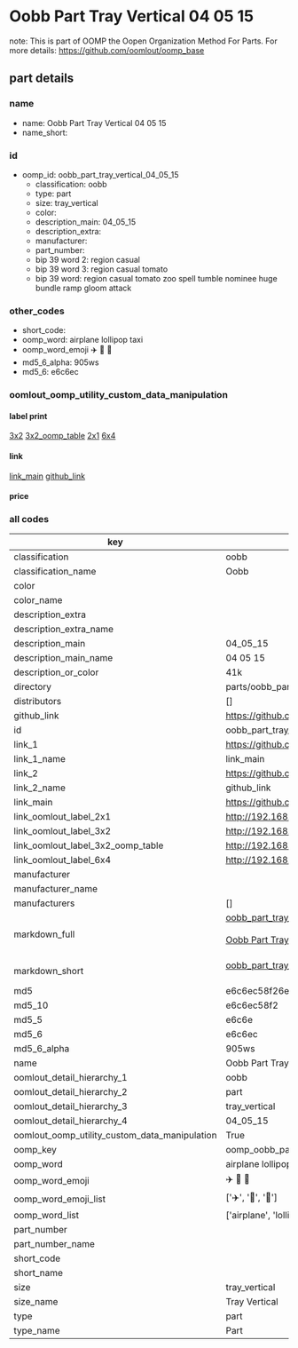 # Oobb Part Tray Vertical 04 05 15  

note: This is part of OOMP the Oopen Organization Method For Parts. For more details: https://github.com/oomlout/oomp_base

##  part details





### name
* name: Oobb Part Tray Vertical 04 05 15
* name_short: 
### id
* oomp_id: oobb_part_tray_vertical_04_05_15
  * classification: oobb
  * type: part
  * size: tray_vertical
  * color: 
  * description_main: 04_05_15
  * description_extra: 
  * manufacturer: 
  * part_number: 
  * bip 39 word 2: region casual
  * bip 39 word 3: region casual tomato
  * bip 39 word: region casual tomato zoo spell tumble nominee huge bundle ramp gloom attack

### other_codes
* short_code: 
* oomp_word: airplane lollipop taxi
* oomp_word_emoji :airplane: :lollipop: :taxi:
* md5_6_alpha: 905ws
* md5_6: e6c6ec






### oomlout_oomp_utility_custom_data_manipulation
#### label print
[3x2](http://192.168.1.245:1112/?label=oomp%20905ws)
[3x2_oomp_table](http://192.168.1.107:1112/?label=oomp%20905ws)
[2x1](http://192.168.1.242:1112/?label=oomp%20905ws)
[6x4](http://192.168.1.55:1112/?label=oomp%20905ws)    

#### link

[link_main](https://github.com/oomlout/oomlout_oomp_current_version_messy/tree/main/parts/oobb_part_tray_vertical_04_05_15) [github_link](https://github.com/oomlout/oomlout_oomp_part_src/tree/main/parts/oobb_part_tray_vertical_04_05_15)                             

#### price







### all codes 
| key | value |  
| --- | --- |  
| classification | oobb |  
| classification_name | Oobb |  
| color |  |  
| color_name |  |  
| description_extra |  |  
| description_extra_name |  |  
| description_main | 04_05_15 |  
| description_main_name | 04 05 15 |  
| description_or_color | 41k |  
| directory | parts/oobb_part_tray_vertical_04_05_15 |  
| distributors | [] |  
| github_link | https://github.com/oomlout/oomlout_oomp_part_src/tree/main/parts/oobb_part_tray_vertical_04_05_15 |  
| id | oobb_part_tray_vertical_04_05_15 |  
| link_1 | https://github.com/oomlout/oomlout_oomp_current_version_messy/tree/main/parts/oobb_part_tray_vertical_04_05_15 |  
| link_1_name | link_main |  
| link_2 | https://github.com/oomlout/oomlout_oomp_part_src/tree/main/parts/oobb_part_tray_vertical_04_05_15 |  
| link_2_name | github_link |  
| link_main | https://github.com/oomlout/oomlout_oomp_current_version_messy/tree/main/parts/oobb_part_tray_vertical_04_05_15 |  
| link_oomlout_label_2x1 | http://192.168.1.242:1112/?label=oomp%20905ws |  
| link_oomlout_label_3x2 | http://192.168.1.245:1112/?label=oomp%20905ws |  
| link_oomlout_label_3x2_oomp_table | http://192.168.1.107:1112/?label=oomp%20905ws |  
| link_oomlout_label_6x4 | http://192.168.1.55:1112/?label=oomp%20905ws |  
| manufacturer |  |  
| manufacturer_name |  |  
| manufacturers | [] |  
| markdown_full | [oobb_part_tray_vertical_04_05_15](https://github.com/oomlout/oomlout_oomp_current_version_messy/tree/main/parts/oobb_part_tray_vertical_04_05_15)<br>[](https://github.com/oomlout/oomlout_oomp_current_version_messy/tree/main/parts/oobb_part_tray_vertical_04_05_15)<br>[Oobb Part Tray Vertical 04 05 15](https://github.com/oomlout/oomlout_oomp_current_version_messy/tree/main/parts/oobb_part_tray_vertical_04_05_15)<br><br> |  
| markdown_short | [oobb_part_tray_vertical_04_05_15](https://github.com/oomlout/oomlout_oomp_current_version_messy/tree/main/parts/oobb_part_tray_vertical_04_05_15)<br><br> |  
| md5 | e6c6ec58f26eb2bfa9689fffc808eda4 |  
| md5_10 | e6c6ec58f2 |  
| md5_5 | e6c6e |  
| md5_6 | e6c6ec |  
| md5_6_alpha | 905ws |  
| name | Oobb Part Tray Vertical 04 05 15 |  
| oomlout_detail_hierarchy_1 | oobb |  
| oomlout_detail_hierarchy_2 | part |  
| oomlout_detail_hierarchy_3 | tray_vertical |  
| oomlout_detail_hierarchy_4 | 04_05_15 |  
| oomlout_oomp_utility_custom_data_manipulation | True |  
| oomp_key | oomp_oobb_part_tray_vertical_04_05_15 |  
| oomp_word | airplane lollipop taxi |  
| oomp_word_emoji | :airplane: :lollipop: :taxi: |  
| oomp_word_emoji_list | [':airplane:', ':lollipop:', ':taxi:'] |  
| oomp_word_list | ['airplane', 'lollipop', 'taxi'] |  
| part_number |  |  
| part_number_name |  |  
| short_code |  |  
| short_name |  |  
| size | tray_vertical |  
| size_name | Tray Vertical |  
| type | part |  
| type_name | Part |  
